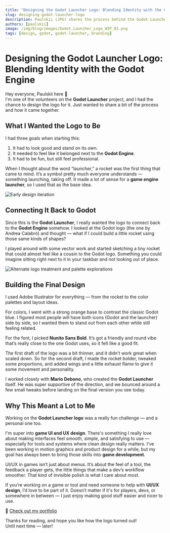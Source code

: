 ```yaml
---
title: "Designing the Godot Launcher Logo: Blending Identity with the Godot Engine"
slug: designing-godot-launcher-logo
description: Paulskii (JPG) shares the process behind the Godot Launcher logo, inspired by the Godot Engine and driven by a love for clean UI and game tools.
authors: [paulskii]
image: /img/blog/images/Godot_Launcher_Logo_WIP_01.png
tags: [design, godot, godot-launcher, branding]
---
```


# Designing the Godot Launcher Logo: Blending Identity with the Godot Engine

Hey everyone, Paulskii here 👋  
I'm one of the volunteers on the **Godot Launcher** project, and I had the chance to design the logo for it. Just wanted to share a bit of the process and how it came together.

<!-- truncate -->

## What I Wanted the Logo to Be

I had three goals when starting this:

1. It had to look good and stand on its own.
2. It needed to feel like it belonged next to the **Godot Engine**.
3. It had to be fun, but still feel professional.

When I thought about the word “launcher,” a rocket was the first thing that came to mind. It’s a symbol pretty much everyone understands — something launching, taking off. It made a lot of sense for a **game engine launcher**, so I used that as the base idea.

![Early design iteration](/img/blog/images/Godot_Launcher_Logo_WIP_01.png)

## Connecting It Back to Godot

Since this is the **Godot Launcher**, I really wanted the logo to connect back to the **Godot Engine** somehow. I looked at the Godot logo (the one by Andrea Calabró) and thought — what if I could build a little rocket using those same kinds of shapes?

I played around with some vector work and started sketching a tiny rocket that could almost feel like a cousin to the Godot logo. Something you could imagine sitting right next to it in your taskbar and not looking out of place.

![Alternate logo treatment and palette explorations](/img/blog/images/Godot_Launcher_Logo_WIP_02.png)

## Building the Final Design

I used Adobe Illustrator for everything — from the rocket to the color palettes and layout ideas.

For colors, I went with a strong orange base to contrast the classic Godot blue. I figured most people will have both icons (Godot and the launcher) side by side, so I wanted them to stand out from each other while still feeling related.

For the font, I picked **Nunito Sans Bold**. It’s got a friendly and round vibe that’s really close to the one Godot uses, so it felt like a good fit.

The first draft of the logo was a bit thinner, and it didn’t work great when scaled down. So for the second draft, I made the rocket bolder, tweaked some proportions, and added wings and a little exhaust flame to give it some movement and personality.

I worked closely with **Mario Debono**, who created the **Godot Launcher** itself. He was super supportive of the direction, and we bounced around a few small tweaks before landing on the final version you see today.

## Why This Meant a Lot to Me

Working on the **Godot Launcher logo** was a really fun challenge — and a personal one too.

I'm super into **game UI and UX design**. There's something I really love about making interfaces feel smooth, simple, and satisfying to use — especially for tools and systems where clean design really matters. I’ve been working in motion graphics and product design for a while, but my goal has always been to bring those skills into **game development**.

UI/UX in games isn’t just about menus. It’s about the feel of a tool, the feedback a player gets, the little things that make a dev’s workflow smoother. That kind of invisible polish is what I care about most.

If you’re working on a game or tool and need someone to help with **UI/UX design**, I’d love to be part of it. Doesn’t matter if it's for players, devs, or somewhere in between — I just enjoy making good stuff easier and nicer to use.

🎨 [Check out my portfolio](https://www.paulskii.com/)

Thanks for reading, and hope you like how the logo turned out!  
Until next time — later!
